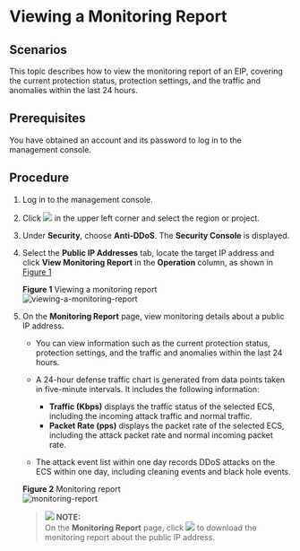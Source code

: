 # Viewing a Monitoring Report<a name="EN-US_TOPIC_0204851468"></a>

## Scenarios<a name="section87788284194"></a>

This topic describes how to view the monitoring report of an EIP, covering the current protection status, protection settings, and the traffic and anomalies within the last 24 hours.

## Prerequisites<a name="section284611418201"></a>

You have obtained an account and its password to log in to the management console.

## Procedure<a name="section1544716185202"></a>

1.  Log in to the management console.
2.  Click  ![](figures/icon_dt.png)  in the upper left corner and select the region or project.
3.  Under  **Security**, choose  **Anti-DDoS**. The  **Security Console**  is displayed.
4.  Select the  **Public IP Addresses**  tab, locate the target IP address and click  **View Monitoring Report**  in the  **Operation**  column, as shown in  [Figure 1](#fig28737219154047)

    **Figure  1**  Viewing a monitoring report<a name="fig28737219154047"></a>  
    ![](figures/viewing-a-monitoring-report.png "viewing-a-monitoring-report")

5.  On the  **Monitoring Report**  page, view monitoring details about a public IP address.

    -   You can view information such as the current protection status, protection settings, and the traffic and anomalies within the last 24 hours.
    -   A 24-hour defense traffic chart is generated from data points taken in five-minute intervals. It includes the following information:
        -   **Traffic \(Kbps\)**  displays the traffic status of the selected ECS, including the incoming attack traffic and normal traffic.
        -   **Packet Rate \(pps\)**  displays the packet rate of the selected ECS, including the attack packet rate and normal incoming packet rate.

    -   The attack event list within one day records DDoS attacks on the ECS within one day, including cleaning events and black hole events.

    **Figure  2**  Monitoring report<a name="fig3537135062113"></a>  
    ![](figures/monitoring-report.png "monitoring-report")

    >![](/images/icon-note.gif) **NOTE:**   
    >On the  **Monitoring Report**  page, click  ![](figures/icon_download.png)  to download the monitoring report about the public IP address.  


